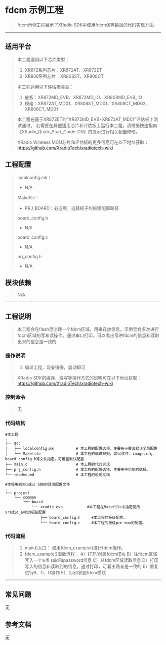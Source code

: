 # fdcm 示例工程

> fdcm示例工程展示了XRadio SDK中使用fdcm保存数据的代码实现方法。
>

---

## 适用平台

> 本工程适用以下芯片类型：
>
> 1. XR872系列芯片：XR872AT、XR872ET
> 2. XR808系列芯片：XR808ST、XR808CT

> 本工程适用以下评估板类型：
> 1. 底板：XR872MD_EVB、XR872MD_IO、XR808MD_EVB_IO
> 2. 模组：XR872AT_MD01、XR808ST_MD01、XR808CT_MD02、XR808CT_MD01

> 本工程在基于XR872ET的“XR872MD_EVB+XR872AT_MD01”评估板上测试通过。
> 若需要在其他适用芯片和评估板上运行本工程，请根据快速指南《XRadio_Quick_Start_Guide-CN》的提示进行相关配置修改。

> XRadio Wireless MCU芯片和评估板的更多信息可在以下地址获取：
> https://github.com/XradioTech/xradiotech-wiki

## 工程配置

> localconfig.mk：
> * N/A
>
> Makefile：
> * PRJ_BOARD：必选项，选择板子的板级配置路径
>
> board_config.h
> * N/A
>
> board_config.c
> * N/A
>
> prj_config.h
>
> * N/A

## 模块依赖

> N/A
>

---

## 工程说明

> 本工程会在flash里创建一个fdcm区域，用来存放信息。示例里会多次进行fdcm区域的写和读操作。通过串口打印，可以看出写进fdcm的信息和读取出来的信息是一致的

### 操作说明

> 1. 编译工程，烧录镜像，启动即可

> XRadio SDK的编译、烧写等操作方式的说明可在以下地址获取：
> https://github.com/XradioTech/xradiotech-wiki

### 控制命令

> 无

### 代码结构
```
#本工程
.
├── gcc
│   ├── localconfig.mk          # 本工程的配置选项，主要用于覆盖默认全局配置
│   └── Makefile                # 本工程的编译规则，如ld文件、image.cfg、board_config.h等文件指定，可覆盖默认配置
├── main.c                      # 本工程的代码实现
├── prj_config.h                # 本工程的配置选项，主要用于功能的选择。
└── readme.md                   # 本工程的说明文档

#本程用到XRadio SDK的其他配置文件
.
└── project
    └── common
        └── board
            └── xradio_evb           #本工程在Makefile中指定使用xradio_evb的板级配置
                ├── board_config.h     #本工程的板级配置，
                └── board_config.c     #本工程的板级pin mux的配置。
```
### 代码流程

> 1. main()入口： 调用fdcm_example()进行fdcm操作。
> 2. fdcm_example()函数流程：
>   A）打开/创建fdcm模块
>   B）往fdcm区域写入一个wifi ssid和password信息
>   C）从fdcm区域读取信息
>   D）打印写入的信息和读取到的信息。通过打印，可看出两者是一致的
>   E）重复进行B、C、D操作
>   F）关闭/销毁fdcm模块
>

---

## 常见问题

无

## 参考文档

无